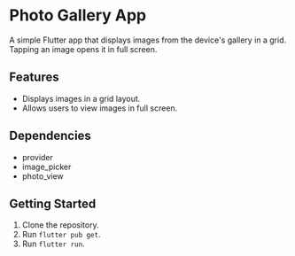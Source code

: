 # Photo Gallery App

A simple Flutter app that displays images from the device's gallery in a grid. Tapping an image opens it in full screen.

## Features

*   Displays images in a grid layout.
*   Allows users to view images in full screen.

## Dependencies

*   provider
*   image_picker
*   photo_view

## Getting Started

1.  Clone the repository.
2.  Run `flutter pub get`.
3.  Run `flutter run`.
